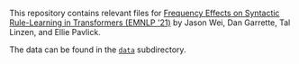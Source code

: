 This repository contains relevant files for [Frequency Effects on Syntactic Rule-Learning in Transformers (EMNLP '21)](https://arxiv.org/abs/2109.07020) by Jason Wei, Dan Garrette, Tal Linzen, and Ellie Pavlick.

The data can be found in the [`data`](https://github.com/google-research/language/tree/master/language/bertology/frequency_effects/data) subdirectory.
